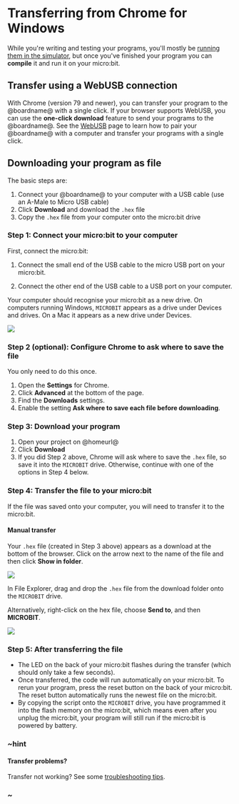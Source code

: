 # Transferring from Chrome for Windows

While you're writing and testing your programs, you'll mostly be [running them
in the simulator](/device/simulator), but once you've finished your program you
can **compile** it and run it on your micro:bit.

## Transfer using a WebUSB connection

With Chrome (version 79 and newer), you can transfer your program to the @boardname@ with a single click. If your browser supports WebUSB, you can use the **one-click download** feature to send your programs to the @boardname@. See the [WebUSB](/device/usb/webusb) page to learn how to pair your @boardname@ with a computer and transfer your programs with a single click.

## Downloading your program as file

The basic steps are:

1. Connect your @boardname@ to your computer with a USB cable (use an A-Male to Micro USB cable)
2. Click **Download** and download the `.hex` file
3. Copy the `.hex` file from your computer onto the micro:bit drive

### Step 1: Connect your micro:bit to your computer

First, connect the micro:bit:

1. Connect the small end of the USB cable to the micro USB port on your micro:bit.

2. Connect the other end of the USB cable to a USB port on your computer.

Your computer should recognise your micro:bit as a new drive. On computers
running Windows, `MICROBIT` appears as a drive under Devices and drives. On a Mac
it appears as a new drive under Devices.

![](/static/mb/device/usb-windows-device.jpg)

### Step 2 (optional): Configure Chrome to ask where to save the file

You only need to do this once.

1. Open the **Settings** for Chrome.
2. Click **Advanced** at the bottom of the page.
3. Find the **Downloads** settings.
4. Enable the setting **Ask where to save each file before downloading**.

### Step 3: Download your program

1. Open your project on @homeurl@
2. Click **Download**
3. If you did Step 2 above, Chrome will ask where to save the `.hex` file,
    so save it into the `MICROBIT` drive.
    Otherwise, continue with one of the options in Step 4 below.

### Step 4: Transfer the file to your micro:bit

If the file was saved onto your computer, you will need to transfer it to the micro:bit.

#### Manual transfer

Your `.hex` file (created in Step 3 above) appears as a download at the bottom of the browser.
Click on the arrow next to the name of the file and then click **Show in folder**.

![](/static/mb/device/usb-windows-chrome.png)

In File Explorer, drag and drop the `.hex` file from the download folder onto the `MICROBIT` drive.

Alternatively, right-click on the hex file, choose **Send to**, and then **MICROBIT**.

![](/static/mb/device/usb-windows-sendto.jpg)

### Step 5: After transferring the file

* The LED on the back of your micro:bit flashes during the transfer (which 
    should only take a few seconds).
* Once transferred, the code will run automatically on your micro:bit. To rerun
   your program, press the reset button on the back of your micro:bit. The reset 
   button automatically runs the newest file on the micro:bit.
* By copying the script onto the `MICROBIT` drive, you have programmed it into the
   flash memory on the micro:bit, which means even after you unplug the micro:bit,
   your program will still run if the micro:bit is powered by battery.

### ~hint

#### Transfer problems?

Transfer not working? See some [troubleshooting tips](/device/usb/troubleshoot).

### ~
